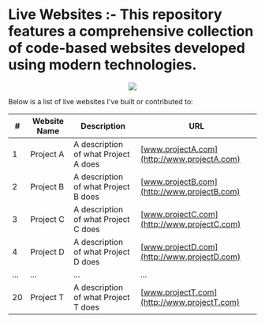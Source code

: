 # Live Websites :- This repository features a comprehensive collection of code-based websites developed using modern technologies.

<p align="center">
  <img src="https://capsule-render.vercel.app/api?text=Hey Everyone!🕹️&animation=fadeIn&type=waving&color=gradient&height=100"/>
</p>

Below is a list of live websites I've built or contributed to:

| #  | Website Name | Description | URL |
|----|--------------|-------------|-----|
| 1  | Project A    | A description of what Project A does | [www.projectA.com](http://www.projectA.com) |
| 2  | Project B    | A description of what Project B does | [www.projectB.com](http://www.projectB.com) |
| 3  | Project C    | A description of what Project C does | [www.projectC.com](http://www.projectC.com) |
| 4  | Project D    | A description of what Project D does | [www.projectD.com](http://www.projectD.com) |
| ...| ...          | ...         | ... |
| 20 | Project T    | A description of what Project T does | [www.projectT.com](http://www.projectT.com) |
